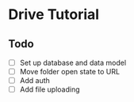 # Drive Tutorial

## Todo

 - [ ] Set up database and data model
 - [ ] Move folder open state to URL
 - [ ] Add auth
 - [ ] Add file uploading
